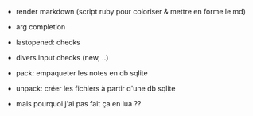 - render markdown (script ruby pour coloriser & mettre en forme le md)

- arg completion

- lastopened: checks
- divers input checks (new, ..)

- pack: empaqueter les notes en db sqlite

- unpack: créer les fichiers à partir d'une db sqlite

- mais pourquoi j'ai pas fait ça en lua ??
